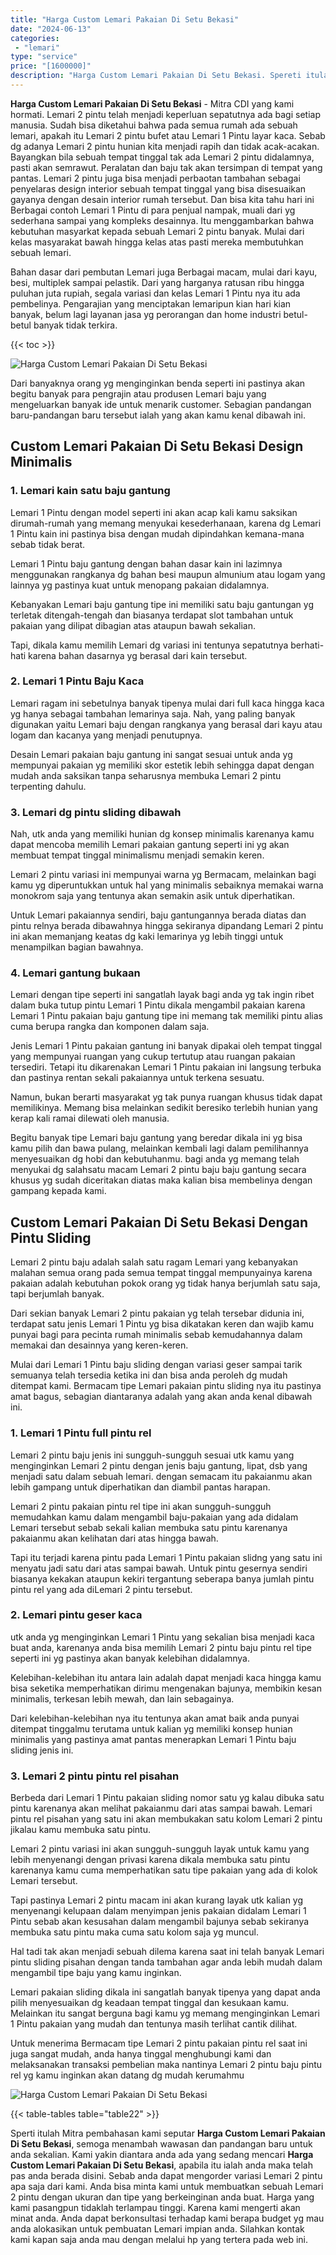 ```yaml
---
title: "Harga Custom Lemari Pakaian Di Setu Bekasi"
date: "2024-06-13"
categories:
 - "lemari"
type: "service"
price: "[1600000]"
description: "Harga Custom Lemari Pakaian Di Setu Bekasi. Spereti itulah Mitra pembahasan kami seputar **Harga Custom Lemari Pakaian Di Setu Bekasi**, semoga menambah wawa..."
---
```


**Harga Custom Lemari Pakaian Di Setu Bekasi** - Mitra CDI yang kami hormati. Lemari 2 pintu telah menjadi keperluan sepatutnya ada bagi setiap manusia. Sudah bisa diketahui bahwa pada semua rumah ada sebuah lemari, apakah itu Lemari 2 pintu bufet atau Lemari 1 Pintu layar kaca. Sebab dg adanya Lemari 2 pintu hunian kita menjadi rapih dan tidak acak-acakan. Bayangkan bila sebuah tempat tinggal tak ada Lemari 2 pintu didalamnya, pasti akan semrawut. Peralatan dan baju tak akan tersimpan di tempat yang pantas. Lemari 2 pintu juga bisa menjadi perbaotan tambahan sebagai penyelaras design interior sebuah tempat tinggal yang bisa disesuaikan gayanya dengan desain interior rumah tersebut. Dan bisa kita tahu hari ini Berbagai contoh Lemari 1 Pintu di para penjual nampak, muali dari yg sederhana sampai yang kompleks desainnya. Itu menggambarkan bahwa kebutuhan masyarkat kepada sebuah Lemari 2 pintu banyak. Mulai dari kelas masyarakat bawah hingga kelas atas pasti mereka membutuhkan sebuah lemari.

Bahan dasar dari pembutan Lemari juga Berbagai macam, mulai dari kayu, besi, multiplek sampai pelastik. Dari yang harganya ratusan ribu hingga puluhan juta rupiah, segala variasi dan kelas Lemari 1 Pintu nya itu ada pembelinya. Pengarajian yang menciptakan lemaripun kian hari kian banyak, belum lagi layanan jasa yg perorangan dan home industri betul-betul banyak tidak terkira.

{{< toc >}}

![Harga Custom Lemari Pakaian Di Setu Bekasi](/images/mebel/lemari-umum-027.jpg)

Dari banyaknya orang yg menginginkan benda seperti ini pastinya akan begitu banyak para pengrajin atau produsen Lemari baju yang mengeluarkan banyak ide untuk menarik customer. Sebagian pandangan baru-pandangan baru tersebut ialah yang akan kamu kenal dibawah ini.

## Custom Lemari Pakaian Di Setu Bekasi Design Minimalis

### 1\. Lemari kain satu baju gantung

Lemari 1 Pintu dengan model seperti ini akan acap kali kamu saksikan dirumah-rumah yang memang menyukai kesederhanaan, karena dg Lemari 1 Pintu kain ini pastinya bisa dengan mudah dipindahkan kemana-mana sebab tidak berat.

Lemari 1 Pintu baju gantung dengan bahan dasar kain ini lazimnya menggunakan rangkanya dg bahan besi maupun almunium atau logam yang lainnya yg pastinya kuat untuk menopang pakaian didalamnya.

Kebanyakan Lemari baju gantung tipe ini memiliki satu baju gantungan yg terletak ditengah-tengah dan biasanya terdapat slot tambahan untuk pakaian yang dilipat dibagian atas ataupun bawah sekalian.

Tapi, dikala kamu memilih Lemari dg variasi ini tentunya sepatutnya berhati-hati karena bahan dasarnya yg berasal dari kain tersebut.

### 2\. Lemari 1 Pintu Baju Kaca

Lemari ragam ini sebetulnya banyak tipenya mulai dari full kaca hingga kaca yg hanya sebagai tambahan lemarinya saja. Nah, yang paling banyak digunakan yaitu Lemari baju dengan rangkanya yang berasal dari kayu atau logam dan kacanya yang menjadi penutupnya.

Desain Lemari pakaian baju gantung ini sangat sesuai untuk anda yg mempunyai pakaian yg memiliki skor estetik lebih sehingga dapat dengan mudah anda saksikan tanpa seharusnya membuka Lemari 2 pintu terpenting dahulu.

### 3\. Lemari dg pintu sliding dibawah

Nah, utk anda yang memiliki hunian dg konsep minimalis karenanya kamu dapat mencoba memilih Lemari pakaian gantung seperti ini yg akan membuat tempat tinggal minimalismu menjadi semakin keren.

Lemari 2 pintu variasi ini mempunyai warna yg Bermacam, melainkan bagi kamu yg diperuntukkan untuk hal yang minimalis sebaiknya memakai warna monokrom saja yang tentunya akan semakin asik untuk diperhatikan.

Untuk Lemari pakaiannya sendiri, baju gantungannya berada diatas dan pintu relnya berada dibawahnya hingga sekiranya dipandang Lemari 2 pintu ini akan memanjang keatas dg kaki lemarinya yg lebih tinggi untuk menampilkan bagian bawahnya.

### 4\. Lemari gantung bukaan

Lemari dengan tipe seperti ini sangatlah layak bagi anda yg tak ingin ribet dalam buka tutup pintu Lemari 1 Pintu dikala mengambil pakaian karena Lemari 1 Pintu pakaian baju gantung tipe ini memang tak memiliki pintu alias cuma berupa rangka dan komponen dalam saja.

Jenis Lemari 1 Pintu pakaian gantung ini banyak dipakai oleh tempat tinggal yang mempunyai ruangan yang cukup tertutup atau ruangan pakaian tersediri. Tetapi itu dikarenakan Lemari 1 Pintu pakaian ini langsung terbuka dan pastinya rentan sekali pakaiannya untuk terkena sesuatu.

Namun, bukan berarti masyarakat yg tak punya ruangan khusus tidak dapat memilikinya. Memang bisa melainkan sedikit beresiko terlebih hunian yang kerap kali ramai dilewati oleh manusia.

Begitu banyak tipe Lemari baju gantung yang beredar dikala ini yg bisa kamu pilih dan bawa pulang, melainkan kembali lagi dalam pemilihannya menyesuaikan dg hobi dan kebutuhanmu. bagi anda yg memang telah menyukai dg salahsatu macam Lemari 2 pintu baju baju gantung secara khusus yg sudah diceritakan diatas maka kalian bisa membelinya dengan gampang kepada kami.

## Custom Lemari Pakaian Di Setu Bekasi Dengan Pintu Sliding

Lemari 2 pintu baju adalah salah satu ragam Lemari yang kebanyakan malahan semua orang pada semua tempat tinggal mempunyainya karena pakaian adalah kebutuhan pokok orang yg tidak hanya berjumlah satu saja, tapi berjumlah banyak.

Dari sekian banyak Lemari 2 pintu pakaian yg telah tersebar didunia ini, terdapat satu jenis Lemari 1 Pintu yg bisa dikatakan keren dan wajib kamu punyai bagi para pecinta rumah minimalis sebab kemudahannya dalam memakai dan desainnya yang keren-keren.

Mulai dari Lemari 1 Pintu baju sliding dengan variasi geser sampai tarik semuanya telah tersedia ketika ini dan bisa anda peroleh dg mudah ditempat kami. Bermacam tipe Lemari pakaian pintu sliding nya itu pastinya amat bagus, sebagian diantaranya adalah yang akan anda kenal dibawah ini.

### 1\. Lemari 1 Pintu full pintu rel

Lemari 2 pintu baju jenis ini sungguh-sungguh sesuai utk kamu yang menginginkan Lemari 2 pintu dengan jenis baju gantung, lipat, dsb yang menjadi satu dalam sebuah lemari. dengan semacam itu pakaianmu akan lebih gampang untuk diperhatikan dan diambil pantas harapan.

Lemari 2 pintu pakaian pintu rel tipe ini akan sungguh-sungguh memudahkan kamu dalam mengambil baju-pakaian yang ada didalam Lemari tersebut sebab sekali kalian membuka satu pintu karenanya pakaianmu akan kelihatan dari atas hingga bawah.

Tapi itu terjadi karena pintu pada Lemari 1 Pintu pakaian slidng yang satu ini menyatu jadi satu dari atas sampai bawah. Untuk pintu gesernya sendiri biasanya kekakan ataupun kekiri tergantung seberapa banya jumlah pintu pintu rel yang ada diLemari 2 pintu tersebut.

### 2\. Lemari pintu geser kaca

utk anda yg menginginkan Lemari 1 Pintu yang sekalian bisa menjadi kaca buat anda, karenanya anda bisa memilih Lemari 2 pintu baju pintu rel tipe seperti ini yg pastinya akan banyak kelebihan didalamnya.

Kelebihan-kelebihan itu antara lain adalah dapat menjadi kaca hingga kamu bisa seketika memperhatikan dirimu mengenakan bajunya, membikin kesan minimalis, terkesan lebih mewah, dan lain sebagainya.

Dari kelebihan-kelebihan nya itu tentunya akan amat baik anda punyai ditempat tinggalmu terutama untuk kalian yg memiliki konsep hunian minimalis yang pastinya amat pantas menerapkan Lemari 1 Pintu baju sliding jenis ini.

### 3\. Lemari 2 pintu pintu rel pisahan

Berbeda dari Lemari 1 Pintu pakaian sliding nomor satu yg kalau dibuka satu pintu karenanya akan melihat pakaianmu dari atas sampai bawah. Lemari pintu rel pisahan yang satu ini akan membukakan satu kolom Lemari 2 pintu jikalau kamu membuka satu pintu.

Lemari 2 pintu variasi ini akan sungguh-sungguh layak untuk kamu yang lebih menyenangi dengan privasi karena dikala membuka satu pintu karenanya kamu cuma memperhatikan satu tipe pakaian yang ada di kolok Lemari tersebut.

Tapi pastinya Lemari 2 pintu macam ini akan kurang layak utk kalian yg menyenangi kelupaan dalam menyimpan jenis pakaian didalam Lemari 1 Pintu sebab akan kesusahan dalam mengambil bajunya sebab sekiranya membuka satu pintu maka cuma satu kolom saja yg muncul.

Hal tadi tak akan menjadi sebuah dilema karena saat ini telah banyak Lemari pintu sliding pisahan dengan tanda tambahan agar anda lebih mudah dalam mengambil tipe baju yang kamu inginkan.

Lemari pakaian sliding dikala ini sangatlah banyak tipenya yang dapat anda pilih menyesuaikan dg keadaan tempat tinggal dan kesukaan kamu. Melainkan itu sangat berguna bagi kamu yg memang menginginkan Lemari 1 Pintu pakaian yang mudah dan tentunya masih terlihat cantik dilihat.

Untuk menerima Bermacam tipe Lemari 2 pintu pakaian pintu rel saat ini juga sangat mudah, anda hanya tinggal menghubungi kami dan melaksanakan transaksi pembelian maka nantinya Lemari 2 pintu baju pintu rel yg kamu inginkan akan datang dg mudah kerumahmu

![Harga Custom Lemari Pakaian Di Setu Bekasi](/images/mebel/lemari-buku-001.jpg)

{{< table-tables table="table22" >}}

Sperti itulah Mitra pembahasan kami seputar **Harga Custom Lemari Pakaian Di Setu Bekasi**, semoga menambah wawasan dan pandangan baru untuk anda sekalian. Kami yakin diantara anda ada yang sedang mencari **Harga Custom Lemari Pakaian Di Setu Bekasi**, apabila itu ialah anda maka telah pas anda berada disini. Sebab anda dapat mengorder variasi Lemari 2 pintu apa saja dari kami. Anda bisa minta kami untuk membuatkan sebuah Lemari 2 pintu dengan ukuran dan tipe yang berkeinginan anda buat. Harga yang kami pasangpun tidaklah terlampau tinggi. Karena kami mengerti akan minat anda. Anda dapat berkonsultasi terhadap kami berapa budget yg mau anda alokasikan untuk pembuatan Lemari impian anda. Silahkan kontak kami kapan saja anda mau dengan melalui hp yang tertera pada web ini.
